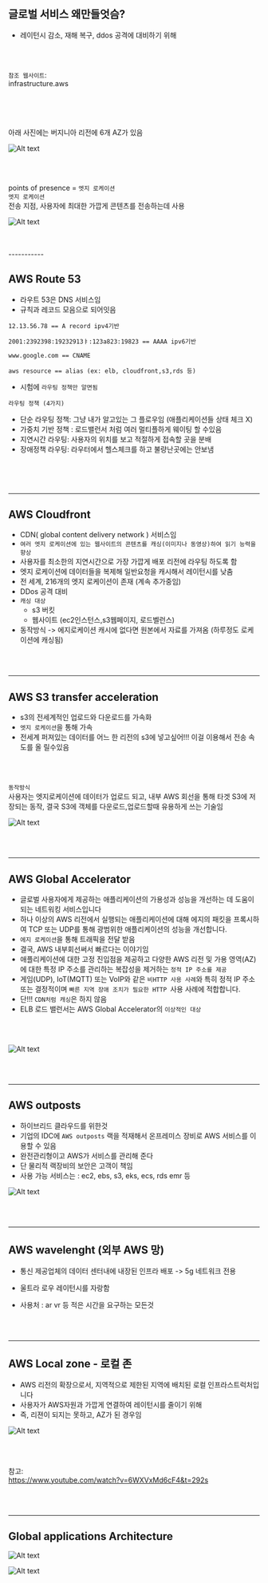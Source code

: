 ## 글로벌 서비스 왜만들엇슴?

- 레이턴시 감소, 재해 복구, ddos 공격에 대비하기 위해

<br>
<br>

`참조 웹사이트`: <br>
infrastructure.aws

<br>
<br>


<br>


아래 사진에는 버지니아 리전에 6개 AZ가 있음


![Alt text](../etc/image/%EB%A1%9C%EC%BB%AC%EB%B0%8F%EB%A6%AC%EC%A0%BCAZ.png)


<br>
<br>


points of presence = `엣지 로케이션` <br>
`엣지 로케이션` <br>
전송 지점, 사용자에 최대한 가깝게 콘텐츠를 전송하는데 사용


![Alt text](../etc/image/%EC%97%A3%EC%A7%80%EB%A1%9C%EC%BC%80%EC%9D%B4%EC%85%98.png)

<br>
<br>
-----------

## AWS Route 53

- 라우트 53은 DNS 서비스임
- 규칙과 레코드 모음으로 되어잇음

```
12.13.56.78 == A record ipv4기반

2001:2392398:19232913ㅑ:123a823:19823 == AAAA ipv6기반

www.google.com == CNAME 

aws resource == alias (ex: elb, cloudfront,s3,rds 등)
```

- 시험에 `라우팅 정책만 알면됨`

`라우팅 정책 (4가지)`
- 단순 라우팅 정책: 그냥 내가 알고있는 그 플로우임 (애플리케이션들 상태 체크 X)
- 가중치 기반 정책 : 로드밸런서 처럼 여러 멀티플하게 웨이팅 할 수있음
- 지연시간 라우팅: 사용자의 위치를 보고 적절하게 접속할 곳을 분배
- 장애정책 라우팅: 라우터에서 헬스체크를 하고 불량난곳에는 안보냄


<br>
<br>
<br>

------------


## AWS Cloudfront

- CDN( global content delivery network ) 서비스임
- `여러 엣지 로케이션에 있는 웹사이트의 콘텐츠를 캐싱(이미지나 동영상)하여 읽기 능력을 향상`
- 사용자를 최소한의 지연시간으로 가장 가깝게 배포 리전에 라우팅 하도록 함
- 엣지 로케이션에 데이터들을 복제해 일반요청을 캐시해서 레이턴시를 낮춤
- 전 세계, 216개의 엣지 로케이션이 존재 (계속 추가중임)
- DDos 공격 대비
- `캐싱 대상`
  - s3 버킷
  - 웹사이트 (ec2인스턴스,s3웹페이지, 로드벨런스)
- 동작방식 -> 에지로케이션 캐시에 없다면 원본에서 자료를 가져옴 (하루정도 로케이션에 캐싱됨)


<br><br>

---------------------------
## AWS S3 transfer acceleration 
- s3의 전세계적인 업로드와 다운로드를 가속화
- `엣지 로케이션`을 통해 가속
- 전세계 퍼져있는 데이터를 어느 한 리전의 s3에 넣고싶어!!! 이걸 이용해서 전송 속도를 올 릴수있음

<br>
<br>

`동작방식` <br>
사용자는 엣지로케이션에 데이터가 업로드 되고, 내부 AWS 회선을 통해 타겟 S3에 저장되는 동작, 결국 S3에 객체를 다운로드,업로드할때 유용하게 쓰는 기술임

![Alt text](../etc/image/s3%20%ED%8A%B8%EB%9E%9C%EC%8A%A4%20%EC%95%85%EC%85%80%EB%A0%88%EC%9D%B4%ED%84%B0.png)

<br><br>

-------------

## AWS Global Accelerator
- 글로벌 사용자에게 제공하는 애플리케이션의 가용성과 성능을 개선하는 데 도움이 되는 네트워킹 서비스입니다
- 하나 이상의 AWS 리전에서 실행되는 애플리케이션에 대해 에지의 패킷을 프록시하여 TCP 또는 UDP를 통해 광범위한 애플리케이션의 성능을 개선합니다.
- `에지 로케이션`을 통해 트래픽을 전달 받음 
- 결국, AWS 내부회선써서 빠르다는 이야기임
- 애플리케이션에 대한 고정 진입점을 제공하고 다양한 AWS 리전 및 가용 영역(AZ)에 대한 특정 IP 주소를 관리하는 복잡성을 제거하는 `정적 IP 주소를 제공`
-  게임(UDP), IoT(MQTT) 또는 VoIP와 같은 `비HTTP 사용 사례`와 특히 정적 IP 주소 또는 결정적이며 `빠른 지역 장애 조치가 필요한 HTTP `사용 사례에 적합합니다.
- 단!!! `CDN처럼 캐싱`은 하지 않음
- ELB 로드 밸런서는 AWS Global Accelerator의 `이상적인 대상`

<br>
<br>

![Alt text](../etc/image/%EA%B8%80%EB%A1%9C%EB%B2%8C%EC%95%85%EC%85%80.png)

<br><br>


-------------------
## AWS outposts

- 하이브리드 클라우드를 위한것
- 기업의 IDC에 `AWS outposts` 랙을 적재해서 온프레미스 장비로 AWS 서비스를 이용할 수 있음
- 완전관리형이고 AWS가 서비스를 관리해 준다
- 단 물리적 랙장비의 보안은 고객이 책임
- 사용 가능 서비스는 : ec2, ebs, s3, eks, ecs, rds emr 등 

![Alt text](../etc/image/outposts.png)


<br>
<br>



-----------------------
## AWS wavelenght (외부 AWS 망)

- 통신 제공업체의 데이터 센터내에 내장된 인프라 배포 -> 5g 네트워크 전용

- 울트라 로우 레이턴시를 자랑함

- 사용처 : ar vr 등 적은 시간을 요구하는 모든것

<br>
<br>

-----------------------------
## AWS Local zone - 로컬 존

- AWS 리전의 확장으로서, 지역적으로 제한된 지역에 배치된 로컬 인프라스트럭처입니다
- 사용자가 AWS자원과 가깝게 연결하여 레이턴시를 줄이기 위해
- 즉, 리젼이 되지는 못하고, AZ가 된 경우임

![Alt text](../etc/image/%EB%A1%9C%EC%BB%AC%EC%A1%B4.png)

<br>
<br>

참고: <br>
https://www.youtube.com/watch?v=6WXVxMd6cF4&t=292s

<br>
<br>

--------------------------------------------------

## Global applications Architecture



![Alt text](../etc/image/%EA%B8%80%EB%A1%9C%EB%B2%8C%EC%95%84%ED%82%A4%ED%85%8D%EC%B3%901.png)

![Alt text](../etc/image/%EA%B8%80%EB%A1%9C%EB%B2%8C%EC%95%84%ED%82%A4%ED%85%8D%EC%B3%902.png)












































